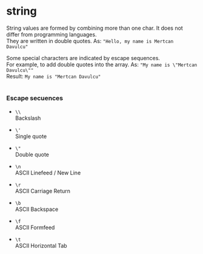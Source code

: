 # string

String values ​​are formed by combining more than one char. It does not differ from programming languages.<br>
They are written in double quotes. As: ``"Hello, my name is Mertcan Davulcu"``

Some special characters are indicated by escape sequences.<br>
For example, to add double quotes into the array. As: ``"My name is \"Mertcan Davulcu\""``<br>
Result: ``My name is "Mertcan Davulcu"``

#

### Escape secuences

+ `\\`<br>
    Backslash

+ `\'`<br>
    Single quote

+ `\"`<br>
    Double quote

+ `\n`<br>
    ASCII Linefeed / New Line

+ `\r`<br>
    ASCII Carriage Return

+ `\b`<br>
    ASCII Backspace

+ `\f`<br>
    ASCII Formfeed

+ `\t`<br>
    ASCII Horizontal Tab
